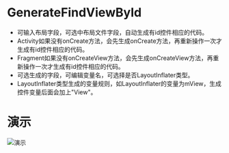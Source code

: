 # GenerateFindViewById
- 可输入布局字段，可选中布局文件字段，自动生成有id控件相应的代码。
- Activity如果没有onCreate方法，会先生成onCreate方法，再重新操作一次才生成有id控件相应的代码。
- Fragment如果没有onCreateView方法，会先生成onCreateView方法，再重新操作一次才生成有id控件相应的代码。
- 可选生成的字段，可编辑变量名，可选择是否LayoutInflater类型。
- LayoutInflater类型生成的变量规则，如LayoutInflater的变量为mView，生成控件变量后面会加上"View"。

# 演示
![演示](http://img.blog.csdn.net/20161122145239231)